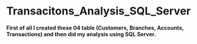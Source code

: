 # Transacitons_Analysis_SQL_Server

**First of all I created these 04 table (Customers, Branches, Accounts, Transactions) and then did my analysis using SQL Server.**
